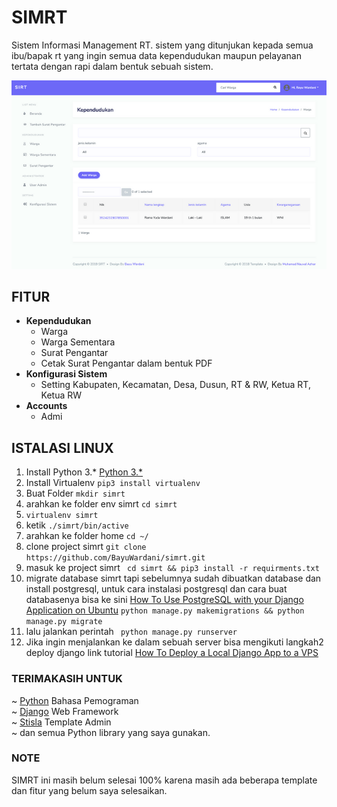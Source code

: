 # SIMRT
Sistem Informasi Management RT. sistem yang ditunjukan kepada semua ibu/bapak rt yang ingin semua data kependudukan maupun pelayanan tertata dengan rapi dalam bentuk sebuah sistem.

![alt text](https://github.com/BayuWardani/simrt/blob/master/127.0.0.1_8000_kependudukan_warga_%20(1).png?raw=true)

## FITUR
<ul>
  <li><strong>Kependudukan</strong>
    <ul>
      <li>Warga</li>
      <li>Warga Sementara</li>
      <li>Surat Pengantar</li>
      <li>Cetak Surat Pengantar dalam bentuk PDF</li>
    </ul>
  </li>
  <li><strong>Konfigurasi Sistem</strong>
    <ul>
      <li>Setting Kabupaten, Kecamatan, Desa, Dusun, RT & RW, Ketua RT, Ketua RW</li>
    </ul>
   </li>
  <li><strong>Accounts</strong>
    <ul>
      <li>Admi</li>
    </ul>
   </li>
</ul>


## ISTALASI LINUX
1. Install Python 3.* [Python 3.*](https://www.python.com) 
2. Install Virtualenv ``` pip3 install virtualenv ```
3. Buat Folder ```mkdir simrt```
4. arahkan ke folder env simrt ``cd simrt``
5. ``virtualenv simrt``
6. ketik ``./simrt/bin/active`` 
7. arahkan ke folder home ```cd ~/```
8. clone project simrt ``git clone https://github.com/BayuWardani/simrt.git``
9. masuk ke project simrt ``` cd simrt && pip3 install -r requirments.txt```
10. migrate database simrt tapi sebelumnya sudah dibuatkan database dan install postgresql, untuk cara instalasi postgresql dan  cara buat databasenya bisa ke sini [How To Use PostgreSQL with your Django Application on Ubuntu](https://www.digitalocean.com/community/tutorials/how-to-use-postgresql-with-your-django-application-on-ubuntu-14-04) ``python manage.py makemigrations && python manage.py migrate ``
11. lalu jalankan perintah `` python manage.py runserver``
12. Jika ingin menjalankan ke dalam sebuah server bisa mengikuti langkah2 deploy django link tutorial [How To Deploy a Local Django App to a VPS](https://www.digitalocean.com/community/tutorials/how-to-deploy-a-local-django-app-to-a-vps)

### TERIMAKASIH UNTUK
~ [Python](https://www.python.com) Bahasa Pemograman <br />
~ [Django](https://www.djangoproject.com/) Web Framework <br />
~ [Stisla](https://github.com/stisla/stisla) Template Admin <br />
~ dan semua Python library yang saya gunakan.

### NOTE
SIMRT ini masih belum selesai 100% karena masih ada beberapa template dan fitur yang belum saya selesaikan.
